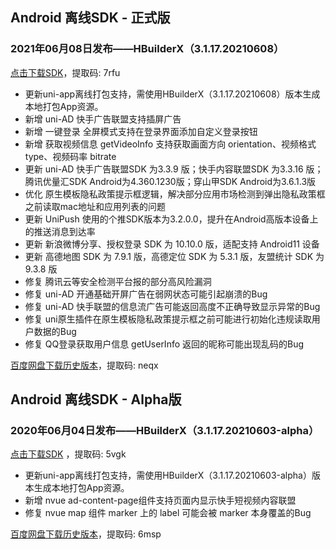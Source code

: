 ## Android 离线SDK - 正式版

### 2021年06月08日发布——HBuilderX（3.1.17.20210608）
[点击下载SDK](https://pan.baidu.com/s/14SZ-CjlbaNtGHk3CpamgXQ)，提取码: 7rfu

+ 更新uni-app离线打包支持，需使用HBuilderX（3.1.17.20210608）版本生成本地打包App资源。
+ 新增 uni-AD 快手广告联盟支持插屏广告
+ 新增 一键登录 全屏模式支持在登录界面添加自定义登录按钮
+ 新增 获取视频信息 getVideoInfo 支持获取画面方向 orientation、视频格式 type、视频码率 bitrate
+ 更新 uni-AD 快手广告联盟SDK 为3.3.9 版；快手内容联盟SDK 为3.3.16 版；腾讯优量汇SDK Android为4.360.1230版；穿山甲SDK Android为3.6.1.3版
+ 优化 原生模板隐私政策提示框逻辑，解决部分应用市场检测到弹出隐私政策框之前读取mac地址和应用列表的问题
+ 更新 UniPush 使用的个推SDK版本为3.2.0.0，提升在Android高版本设备上的推送消息到达率
+ 更新 新浪微博分享、授权登录 SDK 为 10.10.0 版，适配支持 Android11 设备
+ 更新 高德地图 SDK 为 7.9.1 版，高德定位 SDK 为 5.3.1 版，友盟统计 SDK 为 9.3.8 版
+ 修复 腾讯云等安全检测平台报的部分高风险漏洞
+ 修复 uni-AD 开通基础开屏广告在弱网状态可能引起崩溃的Bug
+ 修复 uni-AD 快手联盟的信息流广告可能返回高度不正确导致显示异常的Bug
+ 修复 uni原生插件在原生模板隐私政策提示框之前可能进行初始化违规读取用户数据的Bug
+ 修复 QQ登录获取用户信息 getUserInfo 返回的昵称可能出现乱码的Bug


[百度网盘下载历史版本](https://pan.baidu.com/s/1Gpbnq3wLvvnRO6W-SlvVpA)，提取码: neqx



## Android 离线SDK - Alpha版### 2020年06月04日发布——HBuilderX（3.1.17.20210603-alpha）[点击下载SDK](https://pan.baidu.com/s/1NLBTW94Im_zg5R38Wiijdg) ，提取码: 5vgk+ 更新uni-app离线打包支持，需使用HBuilderX（3.1.17.20210603-alpha）版本生成本地打包App资源。+ 新增 nvue ad-content-page组件支持页面内显示快手短视频内容联盟+ 修复 nvue map 组件 marker 上的 label 可能会被 marker 本身覆盖的Bug[百度网盘下载历史版本](https://pan.baidu.com/s/10fne34bwxWGtDJTd4PhroA)，提取码: 6msp
